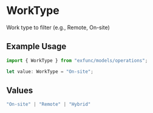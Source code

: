 # WorkType

Work type to filter (e.g., Remote, On-site)

## Example Usage

```typescript
import { WorkType } from "exfunc/models/operations";

let value: WorkType = "On-site";
```

## Values

```typescript
"On-site" | "Remote" | "Hybrid"
```